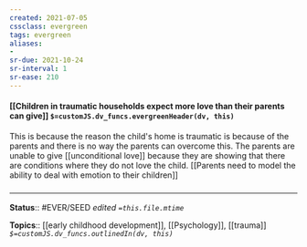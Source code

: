 ```yaml
---
created: 2021-07-05
cssclass: evergreen
tags: evergreen
aliases:
- 
sr-due: 2021-10-24
sr-interval: 1
sr-ease: 210
---
```


#### [[Children in traumatic households expect more love than their parents can give]] `$=customJS.dv_funcs.evergreenHeader(dv, this)`

This is because the reason the child's home is traumatic is because of the parents and there is no way the parents can overcome this. The parents are unable to give [[unconditional love]] because they are showing that there are conditions where they do not love the child. [[Parents need to model the ability to deal with emotion to their children]]

### <hr class="footnote"/>

**Status**:: #EVER/SEED
*edited `=this.file.mtime`*

**Topics**:: [[early childhood development]], [[Psychology]], [[trauma]]
*`$=customJS.dv_funcs.outlinedIn(dv, this)`*


